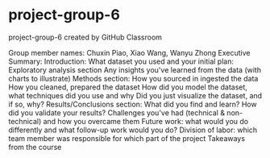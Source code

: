 # project-group-6
project-group-6 created by GitHub Classroom

Group member names: Chuxin Piao, Xiao Wang, Wanyu Zhong
Executive Summary:
Introduction:
What dataset you used and your initial plan:
Exploratory analysis section
Any insights you've learned from the data (with charts to illustrate)
Methods section:
How you sourced in ingested the data
How you cleaned, prepared the dataset
How did you model the dataset, what techniques did you use and why
Did you just visualize the dataset, and if so, why?
Results/Conclusions section:
What did you find and learn?
How did you validate your results?
Challenges you've had (technical & non-technical) and how you overcame them
Future work: what would you do differently and what follow-up work would you do?
Division of labor: which team member was responsible for which part of the project
Takeaways from the course
